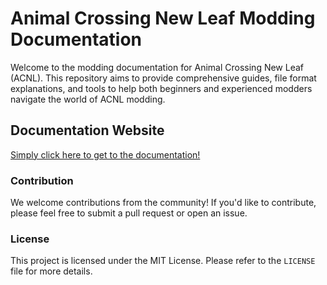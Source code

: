 # Animal Crossing New Leaf Modding Documentation

Welcome to the modding documentation for Animal Crossing New Leaf (ACNL). This repository aims to provide comprehensive guides, file format explanations, and tools to help both beginners and experienced modders navigate the world of ACNL modding.

## Documentation Website
[Simply click here to get to the documentation!](https://kyusetzu.github.io/ACNL-Mod-Docs/)

### Contribution

We welcome contributions from the community! If you'd like to contribute, please feel free to submit a pull request or open an issue.

### License

This project is licensed under the MIT License. Please refer to the `LICENSE` file for more details.